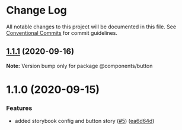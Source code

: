 # Change Log

All notable changes to this project will be documented in this file.
See [Conventional Commits](https://conventionalcommits.org) for commit guidelines.

## [1.1.1](https://github.com/thinkspaces/spark/compare/@components/button@1.1.0...@components/button@1.1.1) (2020-09-16)

**Note:** Version bump only for package @components/button





# 1.1.0 (2020-09-15)


### Features

* added storybook config and button story ([#5](https://github.com/thinkspaces/spark/issues/5)) ([ea6d64d](https://github.com/thinkspaces/spark/commit/ea6d64d84c81cfc6bf3a048ffe389751679c6177))
